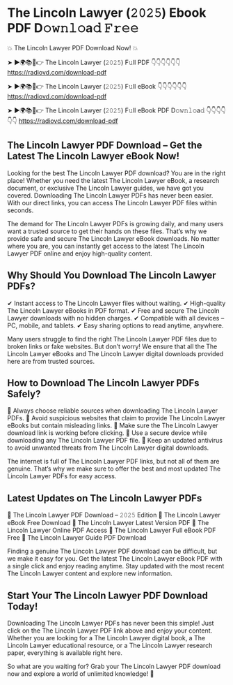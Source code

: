 # The Lincoln Lawyer (𝟸𝟶𝟸𝟻) Ebook PDF D𝚘𝚠𝚗𝚕𝚘a𝚍 𝙵𝚛𝚎𝚎

💥 The Lincoln Lawyer PDF Download Now! 💥

➤ ►🌍📚📱👉 The Lincoln Lawyer (𝟸𝟶𝟸𝟻) F𝚞ll PDF 👇👇👇👇👇👇
https://radiovd.com/download-pdf

➤ ►🌍📚📱👉 The Lincoln Lawyer (𝟸𝟶𝟸𝟻) F𝚞ll eBook 👇👇👇👇👇👇
https://radiovd.com/download-pdf

➤ ►🌍📚📱👉 The Lincoln Lawyer (𝟸𝟶𝟸𝟻) F𝚞ll eBook PDF D𝚘𝚠𝚗𝚕𝚘a𝚍 👇👇👇👇👇👇
https://radiovd.com/download-pdf

## The Lincoln Lawyer PDF Download – Get the Latest The Lincoln Lawyer eBook Now!

Looking for the best The Lincoln Lawyer PDF download? You are in the right place! Whether you need the latest The Lincoln Lawyer eBook, a research document, or exclusive The Lincoln Lawyer guides, we have got you covered. Downloading The Lincoln Lawyer PDFs has never been easier. With our direct links, you can access The Lincoln Lawyer PDF files within seconds.

The demand for The Lincoln Lawyer PDFs is growing daily, and many users want a trusted source to get their hands on these files. That’s why we provide safe and secure The Lincoln Lawyer eBook downloads. No matter where you are, you can instantly get access to the latest The Lincoln Lawyer PDF online and enjoy high-quality content.

## Why Should You Download The Lincoln Lawyer PDFs?

✔ Instant access to The Lincoln Lawyer files without waiting.
✔ High-quality The Lincoln Lawyer eBooks in PDF format.
✔ Free and secure The Lincoln Lawyer downloads with no hidden charges.
✔ Compatible with all devices – PC, mobile, and tablets.
✔ Easy sharing options to read anytime, anywhere.

Many users struggle to find the right The Lincoln Lawyer PDF files due to broken links or fake websites. But don’t worry! We ensure that all the The Lincoln Lawyer eBooks and The Lincoln Lawyer digital downloads provided here are from trusted sources.

## How to Download The Lincoln Lawyer PDFs Safely?

📌 Always choose reliable sources when downloading The Lincoln Lawyer PDFs.
📌 Avoid suspicious websites that claim to provide The Lincoln Lawyer eBooks but contain misleading links.
📌 Make sure the The Lincoln Lawyer download link is working before clicking.
📌 Use a secure device while downloading any The Lincoln Lawyer PDF file.
📌 Keep an updated antivirus to avoid unwanted threats from The Lincoln Lawyer digital downloads.

The internet is full of The Lincoln Lawyer PDF links, but not all of them are genuine. That’s why we make sure to offer the best and most updated The Lincoln Lawyer PDFs for easy access.

## Latest Updates on The Lincoln Lawyer PDFs

🔹 The Lincoln Lawyer PDF Download – 𝟸𝟶𝟸𝟻 Edition
🔹 The Lincoln Lawyer eBook Free Download
🔹 The Lincoln Lawyer Latest Version PDF
🔹 The Lincoln Lawyer Online PDF Access
🔹 The Lincoln Lawyer Full eBook PDF Free
🔹 The Lincoln Lawyer Guide PDF Download

Finding a genuine The Lincoln Lawyer PDF download can be difficult, but we make it easy for you. Get the latest The Lincoln Lawyer eBook PDF with a single click and enjoy reading anytime. Stay updated with the most recent The Lincoln Lawyer content and explore new information.

## Start Your The Lincoln Lawyer PDF Download Today!

Downloading The Lincoln Lawyer PDFs has never been this simple! Just click on the The Lincoln Lawyer PDF link above and enjoy your content. Whether you are looking for a The Lincoln Lawyer digital book, a The Lincoln Lawyer educational resource, or a The Lincoln Lawyer research paper, everything is available right here.

So what are you waiting for? Grab your The Lincoln Lawyer PDF download now and explore a world of unlimited knowledge! 🚀